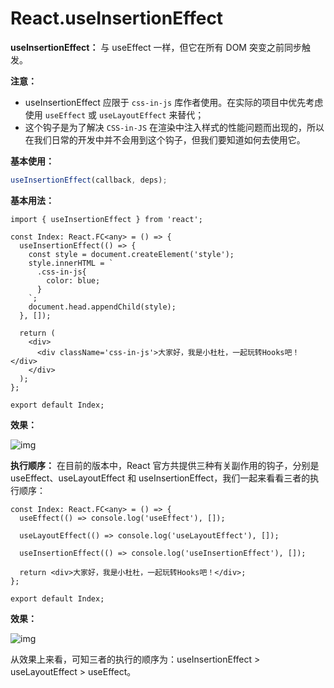 # React.useInsertionEffect

**useInsertionEffect：** 与 useEffect 一样，但它在所有 DOM 突变之前同步触发。

**注意：**

- useInsertionEffect 应限于 `css-in-js` 库作者使用。在实际的项目中优先考虑使用 `useEffect` 或 `useLayoutEffect` 来替代；
- 这个钩子是为了解决 `CSS-in-JS` 在渲染中注入样式的性能问题而出现的，所以在我们日常的开发中并不会用到这个钩子，但我们要知道如何去使用它。

**基本使用：**

```ts
useInsertionEffect(callback, deps);
```

**基本用法：**

```tsx
import { useInsertionEffect } from 'react';

const Index: React.FC<any> = () => {
  useInsertionEffect(() => {
    const style = document.createElement('style');
    style.innerHTML = `
      .css-in-js{
        color: blue;
      }
    `;
    document.head.appendChild(style);
  }, []);

  return (
    <div>
      <div className='css-in-js'>大家好，我是小杜杜，一起玩转Hooks吧！</div>
    </div>
  );
};

export default Index;
```

**效果：**

![img](assets/0faddc177bb74af39f5c809f999ed45ctplv-k3u1fbpfcp-jj-mark1890000q75.avis)

**执行顺序：** 在目前的版本中，React 官方共提供三种有关副作用的钩子，分别是 useEffect、useLayoutEffect 和 useInsertionEffect，我们一起来看看三者的执行顺序：

```tsx
const Index: React.FC<any> = () => {
  useEffect(() => console.log('useEffect'), []);

  useLayoutEffect(() => console.log('useLayoutEffect'), []);

  useInsertionEffect(() => console.log('useInsertionEffect'), []);

  return <div>大家好，我是小杜杜，一起玩转Hooks吧！</div>;
};

export default Index;
```

**效果：**

![img](assets/6ace9b2e6c3145b3b51d996af1b2b5detplv-k3u1fbpfcp-jj-mark1890000q75.avis)

从效果上来看，可知三者的执行的顺序为：useInsertionEffect > useLayoutEffect > useEffect。
